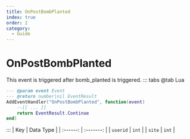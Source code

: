 ```yaml
---
title: OnPostBombPlanted
index: true
order: 2
category:
  - Guide
---
```


# OnPostBombPlanted
This event is triggered after bomb_planted is triggered.
::: tabs
@tab Lua
```lua
--- @param event Event
--- @return number|nil EventResult
AddEventHandler("OnPostBombPlanted", function(event)
    --[[ ... ]]
    return EventResult.Continue
end)
```

:::
|    Key   | Data Type |
| :------: | :-------: |
| `userid` |   `int`   |
|  `site`  |   `int`   |